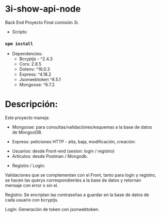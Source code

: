 # 3i-show-api-node

Back End Proyecto Final comisión 3i.

- Scripts:

### `npm install`

- Dependencies:
  - Bcryptjs - ^2.4.3
  - Cors: 2.8.5
  - Dotenv: ^16.0.3
  - Express: ^4.18.2
  - Jsonwebtoken ^8.5.1
  - Mongoose: ^6.7.2

# Descripción:

Este proyecto maneja:

- Mongoose: para consultas/validaciónes/esquemas a la base de datos de MongooDB.

- Express: peticiones HTTP - alta, baja, modificación, creación:

* Usuarios: desde Front-end (sesion: login / registro)
* Artículos: desde Postman / Mongodb.

- Registro / Login:

Validaciones que se complementan con el Front, tanto para login y registro, se hacen las querys correspondientes a la base de datos y retornan mensaje con error o sin el.

Registro: Se encriptan las contraseñas a guardar en la base de datos de cada usuario con bcryptjs.

Login: Generación de token con jsonwebtoken.
